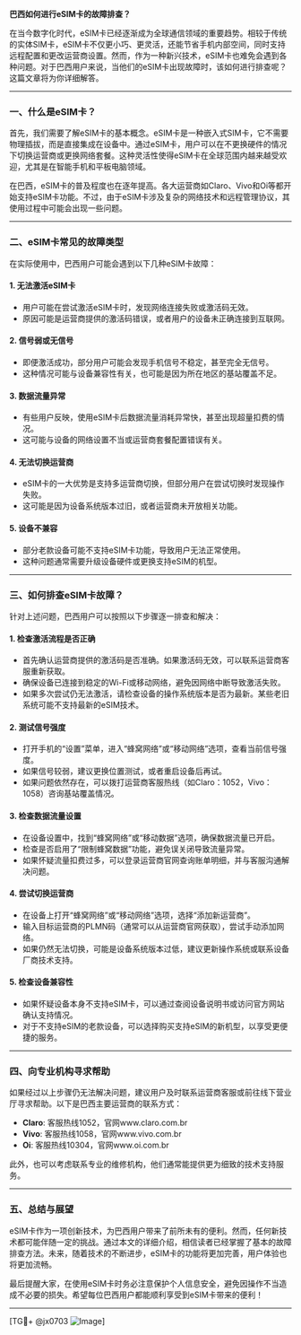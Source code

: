 **巴西如何进行eSIM卡的故障排查？**

在当今数字化时代，eSIM卡已经逐渐成为全球通信领域的重要趋势。相较于传统的实体SIM卡，eSIM卡不仅更小巧、更灵活，还能节省手机内部空间，同时支持远程配置和更改运营商设置。然而，作为一种新兴技术，eSIM卡也难免会遇到各种问题。对于巴西用户来说，当他们的eSIM卡出现故障时，该如何进行排查呢？这篇文章将为你详细解答。

---

### **一、什么是eSIM卡？**

首先，我们需要了解eSIM卡的基本概念。eSIM卡是一种嵌入式SIM卡，它不需要物理插拔，而是直接集成在设备中。通过eSIM卡，用户可以在不更换硬件的情况下切换运营商或更换网络套餐。这种灵活性使得eSIM卡在全球范围内越来越受欢迎，尤其是在智能手机和平板电脑领域。

在巴西，eSIM卡的普及程度也在逐年提高。各大运营商如Claro、Vivo和Oi等都开始支持eSIM卡功能。不过，由于eSIM卡涉及复杂的网络技术和远程管理协议，其使用过程中可能会出现一些问题。

---

### **二、eSIM卡常见的故障类型**

在实际使用中，巴西用户可能会遇到以下几种eSIM卡故障：

#### 1. **无法激活eSIM卡**
   - 用户可能在尝试激活eSIM卡时，发现网络连接失败或激活码无效。
   - 原因可能是运营商提供的激活码错误，或者用户的设备未正确连接到互联网。

#### 2. **信号弱或无信号**
   - 即便激活成功，部分用户可能会发现手机信号不稳定，甚至完全无信号。
   - 这种情况可能与设备兼容性有关，也可能是因为所在地区的基站覆盖不足。

#### 3. **数据流量异常**
   - 有些用户反映，使用eSIM卡后数据流量消耗异常快，甚至出现超量扣费的情况。
   - 这可能与设备的网络设置不当或运营商套餐配置错误有关。

#### 4. **无法切换运营商**
   - eSIM卡的一大优势是支持多运营商切换，但部分用户在尝试切换时发现操作失败。
   - 这可能是因为设备系统版本过旧，或者运营商未开放相关功能。

#### 5. **设备不兼容**
   - 部分老款设备可能不支持eSIM卡功能，导致用户无法正常使用。
   - 这种问题通常需要升级设备硬件或更换支持eSIM的机型。

---

### **三、如何排查eSIM卡故障？**

针对上述问题，巴西用户可以按照以下步骤逐一排查和解决：

#### **1. 检查激活流程是否正确**
   - 首先确认运营商提供的激活码是否准确。如果激活码无效，可以联系运营商客服重新获取。
   - 确保设备已连接到稳定的Wi-Fi或移动网络，避免因网络中断导致激活失败。
   - 如果多次尝试仍无法激活，请检查设备的操作系统版本是否为最新。某些老旧系统可能不支持最新的eSIM技术。

#### **2. 测试信号强度**
   - 打开手机的“设置”菜单，进入“蜂窝网络”或“移动网络”选项，查看当前信号强度。
   - 如果信号较弱，建议更换位置测试，或者重启设备后再试。
   - 如果问题依然存在，可以拨打运营商客服热线（如Claro：1052，Vivo：1058）咨询基站覆盖情况。

#### **3. 检查数据流量设置**
   - 在设备设置中，找到“蜂窝网络”或“移动数据”选项，确保数据流量已开启。
   - 检查是否启用了“限制蜂窝数据”功能，避免误关闭导致流量异常。
   - 如果怀疑流量扣费过多，可以登录运营商官网查询账单明细，并与客服沟通解决问题。

#### **4. 尝试切换运营商**
   - 在设备上打开“蜂窝网络”或“移动网络”选项，选择“添加新运营商”。
   - 输入目标运营商的PLMN码（通常可以从运营商官网获取），尝试手动添加网络。
   - 如果仍然无法切换，可能是设备系统版本过低，建议更新操作系统或联系设备厂商技术支持。

#### **5. 检查设备兼容性**
   - 如果怀疑设备本身不支持eSIM卡，可以通过查阅设备说明书或访问官方网站确认支持情况。
   - 对于不支持eSIM的老款设备，可以选择购买支持eSIM的新机型，以享受更便捷的服务。

---

### **四、向专业机构寻求帮助**

如果经过以上步骤仍无法解决问题，建议用户及时联系运营商客服或前往线下营业厅寻求帮助。以下是巴西主要运营商的联系方式：

- **Claro**: 客服热线1052，官网www.claro.com.br  
- **Vivo**: 客服热线1058，官网www.vivo.com.br  
- **Oi**: 客服热线10304，官网www.oi.com.br  

此外，也可以考虑联系专业的维修机构，他们通常能提供更为细致的技术支持服务。

---

### **五、总结与展望**

eSIM卡作为一项创新技术，为巴西用户带来了前所未有的便利。然而，任何新技术都可能伴随一定的挑战。通过本文的详细介绍，相信读者已经掌握了基本的故障排查方法。未来，随着技术的不断进步，eSIM卡的功能将更加完善，用户体验也将更加流畅。

最后提醒大家，在使用eSIM卡时务必注意保护个人信息安全，避免因操作不当造成不必要的损失。希望每位巴西用户都能顺利享受到eSIM卡带来的便利！

---

[TG💪+ @jx0703 ![Image](https://github.com/user-attachments/assets/dbca1d08-cadb-493c-b0ec-ad6f7a83f270)]